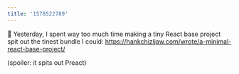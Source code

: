 ```yaml
---
title: '1578522789'
---
```


📝 Yesterday, I spent way too much time making a tiny React base project spit out the tinest bundle I could: <https://hankchizljaw.com/wrote/a-minimal-react-base-project/>

(spoiler: it spits out Preact)